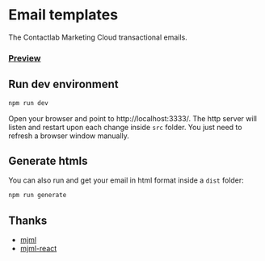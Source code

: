 # Email templates

The Contactlab Marketing Cloud transactional emails.

### [Preview][netlify-url]

## Run dev environment

```sh
npm run dev
```

Open your browser and point to http://localhost:3333/.
The http server will listen and restart upon each change inside `src` folder.
You just need to refresh a browser window manually.

## Generate htmls

You can also run and get your email in html format inside a `dist` folder:

```sh
npm run generate
```

## Thanks

- [mjml][mjml-url]
- [mjml-react][mjml-react-url]

<!---
  L I N K S
-->

[netlify-url]: https://clab-emails.netlify.com
[mjml-url]: https://mjml.io
[mjml-react-url]: https://github.com/wix-incubator/mjml-react
